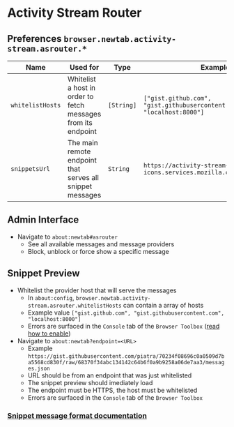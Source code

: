 # Activity Stream Router

## Preferences `browser.newtab.activity-stream.asrouter.*`

Name | Used for | Type | Example value
---  | ---      | ---  | ---
`whitelistHosts` | Whitelist a host in order to fetch messages from its endpoint | `[String]` |  `["gist.github.com", "gist.githubusercontent.com", "localhost:8000"]`
`snippetsUrl` | The main remote endpoint that serves all snippet messages | `String` | `https://activity-stream-icons.services.mozilla.com/v1/messages.json.br`

## Admin Interface

* Navigate to `about:newtab#asrouter`
  * See all available messages and message providers
  * Block, unblock or force show a specific message

## Snippet Preview

* Whitelist the provider host that will serve the messages
  * In `about:config`, `browser.newtab.activity-stream.asrouter.whitelistHosts` can contain a array of hosts
  * Example value `["gist.github.com", "gist.githubusercontent.com", "localhost:8000"]`
  * Errors are surfaced in the `Console` tab of the `Browser Toolbox` ([read how to enable](https://developer.mozilla.org/en-US/docs/Tools/Browser_Toolbox))
* Navigate to `about:newtab?endpoint=<URL>`
  * Example `https://gist.githubusercontent.com/piatra/70234f08696c0a0509d7ba5568cd830f/raw/68370f34abc134142c64b6f0a9b9258a06de7aa3/messages.json`
  * URL should be from an endpoint that was just whitelisted
  * The snippet preview should imediately load
  * The endpoint must be HTTPS, the host must be whitelisted
  * Errors are surfaced in the `Console` tab of the `Browser Toolbox`

### [Snippet message format documentation](https://github.com/mozilla/activity-stream/blob/master/content-src/asrouter/schemas/message-format.md)
